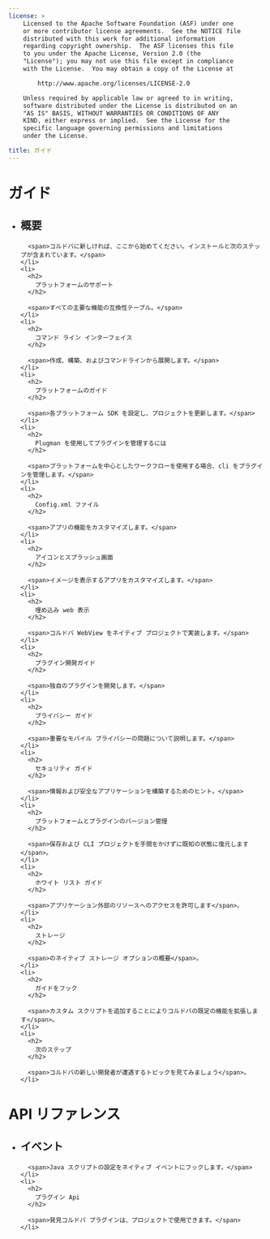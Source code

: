 ```yaml
---
license: >
    Licensed to the Apache Software Foundation (ASF) under one
    or more contributor license agreements.  See the NOTICE file
    distributed with this work for additional information
    regarding copyright ownership.  The ASF licenses this file
    to you under the Apache License, Version 2.0 (the
    "License"); you may not use this file except in compliance
    with the License.  You may obtain a copy of the License at

        http://www.apache.org/licenses/LICENSE-2.0

    Unless required by applicable law or agreed to in writing,
    software distributed under the License is distributed on an
    "AS IS" BASIS, WITHOUT WARRANTIES OR CONDITIONS OF ANY
    KIND, either express or implied.  See the License for the
    specific language governing permissions and limitations
    under the License.

title: ガイド
---
```


<div id="home">
  <h1>
    ガイド
  </h1>

  <ul>
    <li>
      <h2>
        概要
      </h2>

      <span>コルドバに新しければ、ここから始めてください。インストールと次のステップが含まれています。</span>
    </li>
    <li>
      <h2>
        プラットフォームのサポート
      </h2>

      <span>すべての主要な機能の互換性テーブル。</span>
    </li>
    <li>
      <h2>
        コマンド ライン インターフェイス
      </h2>

      <span>作成、構築、およびコマンドラインから展開します。</span>
    </li>
    <li>
      <h2>
        プラットフォームのガイド
      </h2>

      <span>各プラットフォーム SDK を設定し、プロジェクトを更新します。</span>
    </li>
    <li>
      <h2>
        Plugman を使用してプラグインを管理するには
      </h2>

      <span>プラットフォームを中心としたワークフローを使用する場合、cli をプラグインを管理します。</span>
    </li>
    <li>
      <h2>
        Config.xml ファイル
      </h2>

      <span>アプリの機能をカスタマイズします。</span>
    </li>
    <li>
      <h2>
        アイコンとスプラッシュ画面
      </h2>

      <span>イメージを表示するアプリをカスタマイズします。</span>
    </li>
    <li>
      <h2>
        埋め込み web 表示
      </h2>

      <span>コルドバ WebView をネイティブ プロジェクトで実装します。</span>
    </li>
    <li>
      <h2>
        プラグイン開発ガイド
      </h2>

      <span>独自のプラグインを開発します。</span>
    </li>
    <li>
      <h2>
        プライバシー ガイド
      </h2>

      <span>重要なモバイル プライバシーの問題について説明します。</span>
    </li>
    <li>
      <h2>
        セキュリティ ガイド
      </h2>

      <span>情報および安全なアプリケーションを構築するためのヒント。</span>
    </li>
    <li>
      <h2>
        プラットフォームとプラグインのバージョン管理
      </h2>

      <span>保存および CLI プロジェクトを手間をかけずに既知の状態に復元します</span>。
    </li>
    <li>
      <h2>
        ホワイト リスト ガイド
      </h2>

      <span>アプリケーション外部のリソースへのアクセスを許可します</span>。
    </li>
    <li>
      <h2>
        ストレージ
      </h2>

      <span>のネイティブ ストレージ オプションの概要</span>。
    </li>
    <li>
      <h2>
        ガイドをフック
      </h2>

      <span>カスタム スクリプトを追加することによりコルドバの既定の機能を拡張します</span>。
    </li>
    <li>
      <h2>
        次のステップ
      </h2>

      <span>コルドバの新しい開発者が遭遇するトピックを見てみましょう</span>。
    </li>
  </ul>

  <h1>
    API リファレンス
  </h1>

  <ul>
    <li>
      <h2>
        イベント
      </h2>

      <span>Java スクリプトの設定をネイティブ イベントにフックします。</span>
    </li>
    <li>
      <h2>
        プラグイン Api
      </h2>

      <span>発見コルドバ プラグインは、プロジェクトで使用できます。</span>
    </li>
  </ul>
</div>
